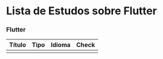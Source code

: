 # Lista de Estudos sobre Flutter

### Flutter
 Título | Tipo  | Idioma | Check
------- | ------  | ------ | ------
| | | |
